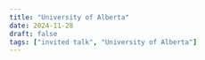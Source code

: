 ```yaml
---
title: "University of Alberta"
date: 2024-11-28
draft: false
tags: ["invited talk", "University of Alberta"]
---
```


